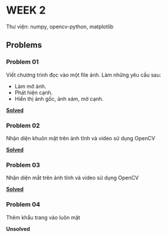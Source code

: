 # WEEK 2
Thư viện: numpy, opencv-python, matplotlib

## Problems
### Problem 01
Viết chương trình đọc vào một file ảnh. Làm những yêu cầu sau:
- Làm mở ảnh.
- Phát hiện cạnh.
- Hiển thị ảnh gốc, ảnh xám, mờ cạnh.

[__Solved__](./prob01.py)

### Problem 02
Nhận diện khuôn mặt trên ảnh tĩnh và video sử dụng OpenCV

[__Solved__](./prob02.py)

### Problem 03
Nhận diện mắt trên ảnh tĩnh và video sử dụng OpenCV

[__Solved__](./prob03.py)

### Problem 04
Thêm khẩu trang vào luôn mặt

__Unsolved__
